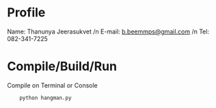 # Profile
Name: Thanunya Jeerasukvet /n
E-mail: b.beemmps@gmail.com /n
Tel: 082-341-7225

# Compile/Build/Run
Compile on Terminal or Console
```python
	python hangman.py
``` 
